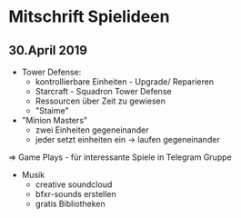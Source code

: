 # Mitschrift Spielideen
## 30.April 2019

* Tower Defense:
   * kontrollierbare Einheiten - Upgrade/ Reparieren
   * Starcraft - Squadron Tower Defense
   * Ressourcen über Zeit zu gewiesen
   * "Staime"
* "Minion Masters" 
   * zwei Einheiten gegeneinander
   * jeder setzt einheiten ein -> laufen gegeneinander

 => Game Plays - für interessante Spiele in Telegram Gruppe


* Musik
   * creative soundcloud
   * bfxr-sounds erstellen
   * gratis Bibliotheken